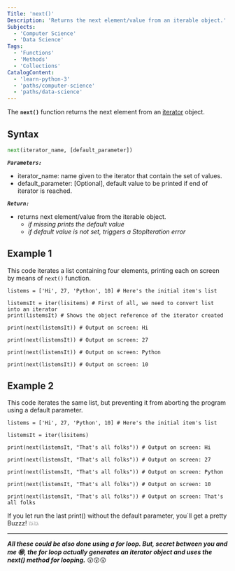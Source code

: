 ```yaml
---
Title: 'next()'
Description: 'Returns the next element/value from an iterable object.'
Subjects:
  - 'Computer Science'
  - 'Data Science'
Tags:
  - 'Functions'
  - 'Methods'
  - 'Collections'
CatalogContent:
  - 'learn-python-3'
  - 'paths/computer-science'
  - 'paths/data-science'
---
```


The **`next()`** function returns the next element from an [iterator](https://www.codecademy.com/resources/docs/python/iterators) object.


## Syntax

```py
next(iterator_name, [default_parameter])
```
***`Parameters:`*** 
+ iterator_name: name given to the iterator that contain the set of values.
+ default_parameter: [Optional], default value to be printed if end of iterator is reached.

***`Return:`*** 
+ returns next element/value from the iterable object.
    + _if missing prints the default value_
    + _if default value is not set, triggers a StopIteration error_

## **Example 1**

This code iterates a list containing four elements, printing each on screen by means of `next()` function.

```codebyte/python
listems = ['Hi', 27, 'Python', 10] # Here's the initial item's list

listemsIt = iter(lisitems) # First of all, we need to convert list into an iterator
print(listemsIt) # Shows the object reference of the iterator created

print(next(listemsIt)) # Output on screen: Hi

print(next(listemsIt)) # Output on screen: 27

print(next(listemsIt)) # Output on screen: Python

print(next(listemsIt)) # Output on screen: 10
```

## **Example 2**

This code iterates the same list, but preventing it from aborting the program using a default parameter.

```codebyte/python
listems = ['Hi', 27, 'Python', 10] # Here's the initial item's list

listemsIt = iter(lisitems)

print(next(listemsIt, "That's all folks")) # Output on screen: Hi

print(next(listemsIt, "That's all folks")) # Output on screen: 27

print(next(listemsIt, "That's all folks")) # Output on screen: Python

print(next(listemsIt, "That's all folks")) # Output on screen: 10

print(next(listemsIt, "That's all folks")) # Output on screen: That's all folks

```
If you let run the last print() without the default parameter, you´ll get a pretty Buzzz! :boom::boom:

---
***All these could be also done using a for loop. But, secret between you and me :secret:, the for loop actually generates an iterator object and uses the next() method for looping.*** :astonished::astonished::astonished:
